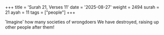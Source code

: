 +++
title = 'Surah 21, Verses 11'
date = '2025-08-27'
weight = 2494
surah = 21
ayah = 11
tags = ["people"]
+++

˹Imagine˺ how many societies of wrongdoers We have destroyed, raising up other people after them!